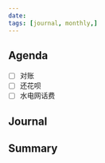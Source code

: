 ```yaml
---
date: 
tags: [journal, monthly,]
---
```


## Agenda

- [ ] 对账
- [ ] 还花呗
- [ ] 水电网话费

## Journal

## Summary